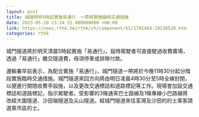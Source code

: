 ```yaml
---
layout: post
title: 城隧明早5時起實施易通行　一帶將實施臨時交通措施
date: 2023-05-20 23:24:52.000000000 +08:00
link: https://news.rthk.hk/rthk/ch/component/k2/1701468-20230520.htm
categories: rthk
---
```


城門隧道將於明天清晨5時起實施「易通行」，屆時駕駛者可直接駛過收費廣場，透過「易通行」繳交隧道費，毋須停車或排隊付款。

運輸署早前表示，為配合實施「易通行」，城門隧道一帶將於今晚11時30分起分階段實施臨時交通措施。城門隧道來回方向將由明日凌晨4時30分至5時全線封閉，以便進行關閉收費亭設施，以及更改交通標誌和道路標記等工作。現場會加設交通標誌和道路標記，指示駕駛者。受影響的3條通宵巴士路線及1條專線小巴路線將改經大圍隧道、沙田嶺隧道及尖山隧道。經城門隧道來往荃灣及沙田的的士乘客請選乘市區的士。
